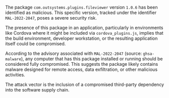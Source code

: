 The package `com.outsystems.plugins.fileviewer` version `1.0.6` has been identified as malicious. This specific version, tracked under the identifier `MAL-2022-2047`, poses a severe security risk.

The presence of this package in an application, particularly in environments like Cordova where it might be included via `cordova_plugins.js`, implies that the build environment, developer workstation, or the resulting application itself could be compromised.

According to the advisory associated with `MAL-2022-2047` (source: `ghsa-malware`), any computer that has this package installed or running should be considered fully compromised. This suggests the package likely contains malware designed for remote access, data exfiltration, or other malicious activities.

The attack vector is the inclusion of a compromised third-party dependency into the software supply chain.